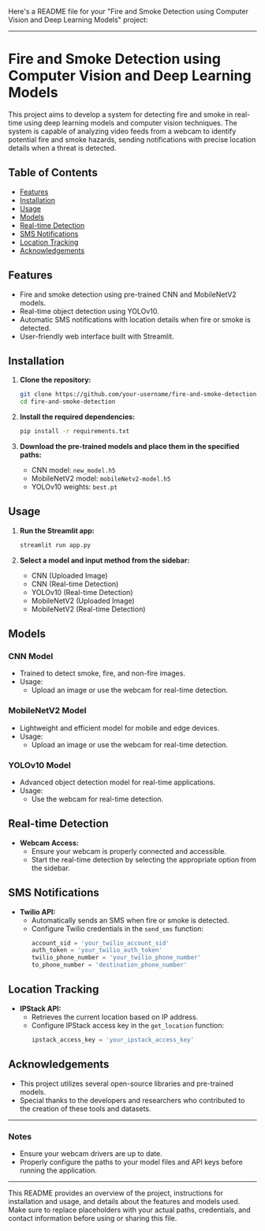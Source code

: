 Here's a README file for your "Fire and Smoke Detection using Computer Vision and Deep Learning Models" project:

---

# Fire and Smoke Detection using Computer Vision and Deep Learning Models

This project aims to develop a system for detecting fire and smoke in real-time using deep learning models and computer vision techniques. The system is capable of analyzing video feeds from a webcam to identify potential fire and smoke hazards, sending notifications with precise location details when a threat is detected.

## Table of Contents
- [Features](#features)
- [Installation](#installation)
- [Usage](#usage)
- [Models](#models)
- [Real-time Detection](#real-time-detection)
- [SMS Notifications](#sms-notifications)
- [Location Tracking](#location-tracking)
- [Acknowledgements](#acknowledgements)

## Features
- Fire and smoke detection using pre-trained CNN and MobileNetV2 models.
- Real-time object detection using YOLOv10.
- Automatic SMS notifications with location details when fire or smoke is detected.
- User-friendly web interface built with Streamlit.

## Installation
1. **Clone the repository:**
    ```bash
    git clone https://github.com/your-username/fire-and-smoke-detection.git
    cd fire-and-smoke-detection
    ```

2. **Install the required dependencies:**
    ```bash
    pip install -r requirements.txt
    ```

3. **Download the pre-trained models and place them in the specified paths:**
    - CNN model: `new_model.h5`
    - MobileNetV2 model: `mobileNetv2-model.h5`
    - YOLOv10 weights: `best.pt`

## Usage
1. **Run the Streamlit app:**
    ```bash
    streamlit run app.py
    ```

2. **Select a model and input method from the sidebar:**
    - CNN (Uploaded Image)
    - CNN (Real-time Detection)
    - YOLOv10 (Real-time Detection)
    - MobileNetV2 (Uploaded Image)
    - MobileNetV2 (Real-time Detection)

## Models
### CNN Model
- Trained to detect smoke, fire, and non-fire images.
- Usage:
    - Upload an image or use the webcam for real-time detection.

### MobileNetV2 Model
- Lightweight and efficient model for mobile and edge devices.
- Usage:
    - Upload an image or use the webcam for real-time detection.

### YOLOv10 Model
- Advanced object detection model for real-time applications.
- Usage:
    - Use the webcam for real-time detection.

## Real-time Detection
- **Webcam Access:**
    - Ensure your webcam is properly connected and accessible.
    - Start the real-time detection by selecting the appropriate option from the sidebar.

## SMS Notifications
- **Twilio API:**
    - Automatically sends an SMS when fire or smoke is detected.
    - Configure Twilio credentials in the `send_sms` function:
      ```python
      account_sid = 'your_twilio_account_sid'
      auth_token = 'your_twilio_auth_token'
      twilio_phone_number = 'your_twilio_phone_number'
      to_phone_number = 'destination_phone_number'
      ```

## Location Tracking
- **IPStack API:**
    - Retrieves the current location based on IP address.
    - Configure IPStack access key in the `get_location` function:
      ```python
      ipstack_access_key = 'your_ipstack_access_key'
      ```

## Acknowledgements
- This project utilizes several open-source libraries and pre-trained models.
- Special thanks to the developers and researchers who contributed to the creation of these tools and datasets.

---

### Notes
- Ensure your webcam drivers are up to date.
- Properly configure the paths to your model files and API keys before running the application.

---

This README provides an overview of the project, instructions for installation and usage, and details about the features and models used. Make sure to replace placeholders with your actual paths, credentials, and contact information before using or sharing this file.
